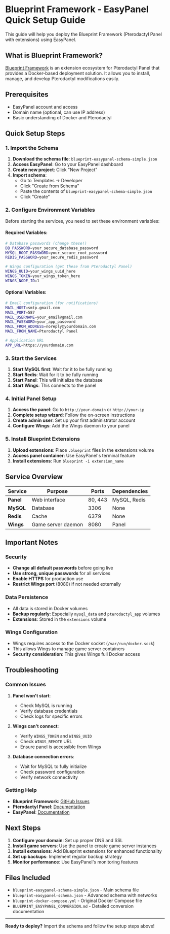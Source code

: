 # Blueprint Framework - EasyPanel Quick Setup Guide

This guide will help you deploy the Blueprint Framework (Pterodactyl Panel with extensions) using EasyPanel.

## What is Blueprint Framework?

[Blueprint Framework](https://github.com/BlueprintFramework/docker) is an extension ecosystem for Pterodactyl Panel that provides a Docker-based deployment solution. It allows you to install, manage, and develop Pterodactyl modifications easily.

## Prerequisites

- EasyPanel account and access
- Domain name (optional, can use IP address)
- Basic understanding of Docker and Pterodactyl

## Quick Setup Steps

### 1. Import the Schema

1. **Download the schema file**: `blueprint-easypanel-schema-simple.json`
2. **Access EasyPanel**: Go to your EasyPanel dashboard
3. **Create new project**: Click "New Project"
4. **Import schema**: 
   - Go to Templates → Developer
   - Click "Create from Schema"
   - Paste the contents of `blueprint-easypanel-schema-simple.json`
   - Click "Create"

### 2. Configure Environment Variables

Before starting the services, you need to set these environment variables:

#### Required Variables:
```bash
# Database passwords (change these!)
DB_PASSWORD=your_secure_database_password
MYSQL_ROOT_PASSWORD=your_secure_root_password
REDIS_PASSWORD=your_secure_redis_password

# Wings configuration (get these from Pterodactyl Panel)
WINGS_UUID=your_wings_uuid_here
WINGS_TOKEN=your_wings_token_here
WINGS_NODE_ID=1
```

#### Optional Variables:
```bash
# Email configuration (for notifications)
MAIL_HOST=smtp.gmail.com
MAIL_PORT=587
MAIL_USERNAME=your_email@gmail.com
MAIL_PASSWORD=your_app_password
MAIL_FROM_ADDRESS=noreply@yourdomain.com
MAIL_FROM_NAME=Pterodactyl Panel

# Application URL
APP_URL=https://yourdomain.com
```

### 3. Start the Services

1. **Start MySQL first**: Wait for it to be fully running
2. **Start Redis**: Wait for it to be fully running  
3. **Start Panel**: This will initialize the database
4. **Start Wings**: This connects to the panel

### 4. Initial Panel Setup

1. **Access the panel**: Go to `http://your-domain` or `http://your-ip`
2. **Complete setup wizard**: Follow the on-screen instructions
3. **Create admin user**: Set up your first administrator account
4. **Configure Wings**: Add the Wings daemon to your panel

### 5. Install Blueprint Extensions

1. **Upload extensions**: Place `.blueprint` files in the extensions volume
2. **Access panel container**: Use EasyPanel's terminal feature
3. **Install extensions**: Run `blueprint -i extension_name`

## Service Overview

| Service | Purpose | Ports | Dependencies |
|---------|---------|-------|--------------|
| **Panel** | Web interface | 80, 443 | MySQL, Redis |
| **MySQL** | Database | 3306 | None |
| **Redis** | Cache | 6379 | None |
| **Wings** | Game server daemon | 8080 | Panel |

## Important Notes

### Security
- **Change all default passwords** before going live
- **Use strong, unique passwords** for all services
- **Enable HTTPS** for production use
- **Restrict Wings port** (8080) if not needed externally

### Data Persistence
- All data is stored in Docker volumes
- **Backup regularly**: Especially `mysql_data` and `pterodactyl_app` volumes
- **Extensions**: Stored in the `extensions` volume

### Wings Configuration
- Wings requires access to the Docker socket (`/var/run/docker.sock`)
- This allows Wings to manage game server containers
- **Security consideration**: This gives Wings full Docker access

## Troubleshooting

### Common Issues

1. **Panel won't start**:
   - Check MySQL is running
   - Verify database credentials
   - Check logs for specific errors

2. **Wings can't connect**:
   - Verify `WINGS_TOKEN` and `WINGS_UUID`
   - Check `WINGS_REMOTE` URL
   - Ensure panel is accessible from Wings

3. **Database connection errors**:
   - Wait for MySQL to fully initialize
   - Check password configuration
   - Verify network connectivity

### Getting Help

- **Blueprint Framework**: [GitHub Issues](https://github.com/BlueprintFramework/docker/issues)
- **Pterodactyl Panel**: [Documentation](https://pterodactyl.io/)
- **EasyPanel**: [Documentation](https://easypanel.io/)

## Next Steps

1. **Configure your domain**: Set up proper DNS and SSL
2. **Install game servers**: Use the panel to create game server instances
3. **Install extensions**: Add Blueprint extensions for enhanced functionality
4. **Set up backups**: Implement regular backup strategy
5. **Monitor performance**: Use EasyPanel's monitoring features

## Files Included

- `blueprint-easypanel-schema-simple.json` - Main schema file
- `blueprint-easypanel-schema.json` - Advanced schema with networks
- `blueprint-docker-compose.yml` - Original Docker Compose file
- `BLUEPRINT_EASYPANEL_CONVERSION.md` - Detailed conversion documentation

---

**Ready to deploy?** Import the schema and follow the setup steps above!
